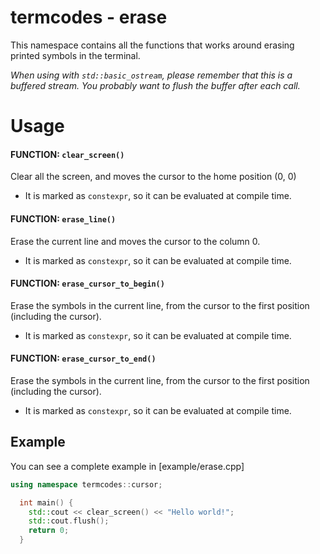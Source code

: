 # termcodes - erase
This namespace contains all the functions that works around erasing
printed symbols in the terminal.

*When using with `std::basic_ostream`, please remember
that this is a buffered stream. You probably want to
flush the buffer after each call.*

# Usage
#### FUNCTION: `clear_screen()`
Clear all the screen, and moves the cursor to the home position (0, 0)
- It is marked as `constexpr`, so it can be evaluated at compile time.

#### FUNCTION: `erase_line()`
Erase the current line and moves the cursor to the column 0.
- It is marked as `constexpr`, so it can be evaluated at compile time.

#### FUNCTION: `erase_cursor_to_begin()`
Erase the symbols in the current line, from the cursor to the first position (including the cursor).
- It is marked as `constexpr`, so it can be evaluated at compile time.

#### FUNCTION: `erase_cursor_to_end()`
Erase the symbols in the current line, from the cursor to the first
position (including the cursor).
- It is marked as `constexpr`, so it can be evaluated at compile time.

## Example
You can see a complete example in [example/erase.cpp]

```cpp
using namespace termcodes::cursor;

  int main() {
    std::cout << clear_screen() << "Hello world!";
    std::cout.flush();    
    return 0;
  }
```